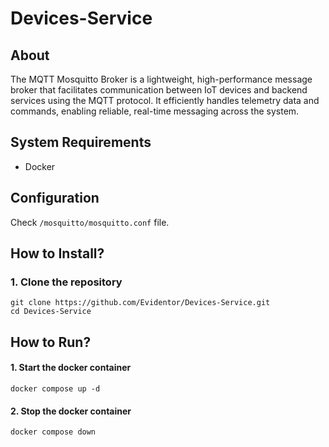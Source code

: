 # Devices-Service

## About
The MQTT Mosquitto Broker is a lightweight, high-performance message
broker that facilitates communication between IoT devices and backend
services using the MQTT protocol. It efficiently handles telemetry data
and commands, enabling reliable, real-time messaging across the system.

## System Requirements
- Docker

## Configuration
Check `/mosquitto/mosquitto.conf` file.

## How to Install?

### 1. Clone the repository
```shell
git clone https://github.com/Evidentor/Devices-Service.git
cd Devices-Service
```

## How to Run?
#### 1. Start the docker container
```shell
docker compose up -d
```

#### 2. Stop the docker container
```shell
docker compose down
```
